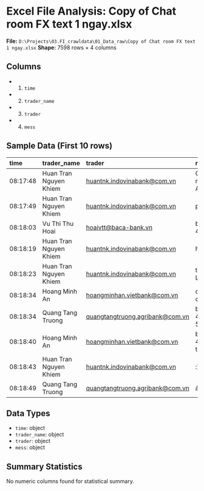 # Excel File Analysis: Copy of Chat room FX text 1 ngay.xlsx

**File:** `D:\Projects\03.FI_crawldata\01_Data_raw\Copy of Chat room FX text 1 ngay.xlsx`
**Shape:** 7598 rows × 4 columns

## Columns
- 1. `time`
- 2. `trader_name`
- 3. `trader`
- 4. `mess`

## Sample Data (First 10 rows)

| time     | trader_name            | trader                          | mess             |
|:---------|:-----------------------|:--------------------------------|:-----------------|
| 08:17:48 | Huan Tran Nguyen Khiem | huantnk.indovinabank@com.vn     | Good morning All |
| 08:17:49 | Huan Tran Nguyen Khiem | huantnk.indovinabank@com.vn     | px pls           |
| 08:18:03 | Vu Thi Thu Hoai        | hoaivtt@baca-bank.vn            | bán 460 nè       |
| 08:18:19 | Huan Tran Nguyen Khiem | huantnk.indovinabank@com.vn     | hix.             |
| 08:18:23 | Huan Tran Nguyen Khiem | huantnk.indovinabank@com.vn     | tk chi Leo ah    |
| 08:18:34 | Hoang Minh An          | hoangminhan.vietbank@com.vn     | cao thế chị      |
| 08:18:34 | Quang Tang Truong      | quangtangtruong.agribank@com.vn | bán 462.5 500k   |
| 08:18:40 | Hoang Minh An          | hoangminhan.vietbank@com.vn     | bán 460 thôi     |
| 08:18:43 | Huan Tran Nguyen Khiem | huantnk.indovinabank@com.vn     | :))))            |
| 08:18:49 | Quang Tang Truong      | quangtangtruong.agribank@com.vn | á sqr            |

## Data Types
- `time`: object
- `trader_name`: object
- `trader`: object
- `mess`: object

## Summary Statistics
No numeric columns found for statistical summary.
